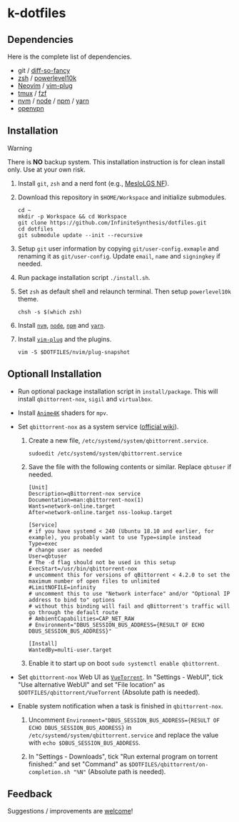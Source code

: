 # k-dotfiles

## Dependencies

Here is the complete list of dependencies.

- git / [diff-so-fancy](https://github.com/so-fancy/diff-so-fancy)
- [zsh](https://www.zsh.org/) / [powerlevel10k](https://github.com/romkatv/powerlevel10k)
- [Neovim](https://neovim.io/) / [vim-plug](https://github.com/junegunn/vim-plug)
- [tmux](https://github.com/tmux/tmux/wiki) / [fzf](https://github.com/junegunn/fzf)
- [nvm](https://github.com/nvm-sh/nvm) / [node](https://nodejs.org) / [npm](https://www.npmjs.com/) / [yarn](https://classic.yarnpkg.com)
- [openvpn](https://github.com/OpenVPN/openvpn)

## Installation

> [!WARNING]
> There is **NO** backup system.
> This installation instruction is for clean install only.
> Use at your own risk.

1. Install `git`, `zsh` and a nerd font (e.g., [MesloLGS NF](https://github.com/romkatv/powerlevel10k#meslo-nerd-font-patched-for-powerlevel10k)).

1. Download this repository in `$HOME/Workspace` and initialize submodules.

   ```shell
   cd ~
   mkdir -p Workspace && cd Workspace
   git clone https://github.com/InfiniteSynthesis/dotfiles.git
   cd dotfiles
   git submodule update --init --recursive
   ```

1. Setup `git` user information by copying `git/user-config.exmaple` and renaming it as `git/user-config`. Update `email`, `name` and `signingkey` if needed.

1. Run package installation script `./install.sh`.

1. Set `zsh` as default shell and relaunch terminal. Then setup `powerlevel10k` theme.

   ```shell
   chsh -s $(which zsh)
   ```

1. Install [`nvm`](https://github.com/nvm-sh/nvm), [`node`](https://nodejs.org/en), [`npm`](https://www.npmjs.com/) and [`yarn`](https://classic.yarnpkg.com).

1. Install [`vim-plug`](https://github.com/junegunn/vim-plug) and the plugins.
   ```shell
   vim -S $DOTFILES/nvim/plug-snapshot
   ```

## Optionall Installation

- Run optional package installation script in `install/package`. This will install `qbittorrent-nox`, `sigil` and `virtualbox`.

- Install [`Anime4K`](https://github.com/bloc97/Anime4K) shaders for `mpv`.

- Set `qbittorrent-nox` as a system service ([official wiki](<https://github.com/qbittorrent/qBittorrent/wiki/Running-qBittorrent-without-X-server-(WebUI-only,-systemd-service-set-up,-Ubuntu-15.04-or-newer)>)).

  1. Create a new file, `/etc/systemd/system/qbittorrent.service`.

     ```shell
     sudoedit /etc/systemd/system/qbittorrent.service
     ```

  1. Save the file with the following contents or similar. Replace `qbtuser` if needed.

     ```
     [Unit]
     Description=qBittorrent-nox service
     Documentation=man:qbittorrent-nox(1)
     Wants=network-online.target
     After=network-online.target nss-lookup.target

     [Service]
     # if you have systemd < 240 (Ubuntu 18.10 and earlier, for example), you probably want to use Type=simple instead
     Type=exec
     # change user as needed
     User=qbtuser
     # The -d flag should not be used in this setup
     ExecStart=/usr/bin/qbittorrent-nox
     # uncomment this for versions of qBittorrent < 4.2.0 to set the maximum number of open files to unlimited
     #LimitNOFILE=infinity
     # uncomment this to use "Network interface" and/or "Optional IP address to bind to" options
     # without this binding will fail and qBittorrent's traffic will go through the default route
     # AmbientCapabilities=CAP_NET_RAW
     # Environment="DBUS_SESSION_BUS_ADDRESS={RESULT OF ECHO DBUS_SESSION_BUS_ADDRESS}"

     [Install]
     WantedBy=multi-user.target
     ```

  1. Enable it to start up on boot `sudo systemctl enable qbittorrent`.

- Set `qbittorrent-nox` Web UI as [`VueTorrent`](https://github.com/WDaan/VueTorrent). In "Settings - WebUI", tick "Use alternative WebUI" and set "File location" as `$DOTFILES/qbittorrent/VueTorrent` (Absolute path is needed).

- Enable system notification when a task is finished in `qbittorrent-nox`.

  1. Uncomment `Environment="DBUS_SESSION_BUS_ADDRESS={RESULT OF ECHO DBUS_SESSION_BUS_ADDRESS}` in `/etc/systemd/system/qbittorrent.service` and replace the value with `echo $DBUS_SESSION_BUS_ADDRESS`.

  1. In "Settings - Downloads", tick "Run external program on torrent finished:" and set "Command" as `$DOTFILES/qbittorrent/on-completion.sh "%N"` (Absolute path is needed).

## Feedback

Suggestions / improvements are [welcome](https://github.com/InfiniteSynthesis/dotfiles/issues)!
